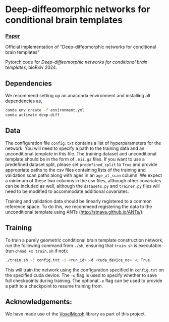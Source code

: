 # Deep-diffeomorphic networks for conditional brain templates
### [Paper](https://www.biorxiv.org/content/10.1101/2024.07.05.602288)
Official implementation of "Deep-diffeomorphic networks for conditional brain templates"

Pytorch code for *Deep-diffeomorphic networks for conditional brain templates*, bioRxiv 2024.

## Dependencies

We recommend setting up an anaconda environment and installing all dependencies as,

```bash
conda env create -f environment.yml
conda activate deep-diff
```

## Data

The configuration file `config.txt` contains a list of hyperparameters for the network. You will need to specify a path to the training data and an unconditional template in this file. The training dataset and unconditional template should be in the form of `.nii.gz` files. If you want to use a predefined dataset split, please set `predefined_split` to `True` and provide appropriate paths to the csv files containing lists of the training and validation scan paths along with ages in an `age_at_scan` column. We expect a minimum of these two columns in the csv files, although other covariates can be included as well, although the `datasets.py` and `trainer.py` files will need to be modified to accommodate additional covariates.

Training and validation data should be linearly registered to a common reference space. To do this, we recommend registering the data to the unconditional template using ANTs (http://stnava.github.io/ANTs/). 

## Training
To train a purely geometric conditional brain template construction network, run the following command from `./sh`, ensuring that `train.sh` is executable (run `chmod +x train.sh` if not):
```bash
./train.sh -c config.txt -i <run_id> -d <cuda_device_no> -u True 
```

This will train the network using the configuration specified in `config.txt` on the specified cuda device. The `-u` flag is used to specify whether to save full checkpoints during training. The optional `-e` flag can be used to provide a path to a checkpoint to resume training from.

## Acknowledgements:
We have made use of the [VoxelMorph](https://github.com/voxelmorph/voxelmorph) library as part of this project.
